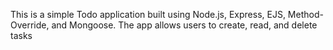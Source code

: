 This is a simple Todo application built using Node.js, Express, EJS, Method-Override, and Mongoose. The app allows users to create, read, and delete tasks
